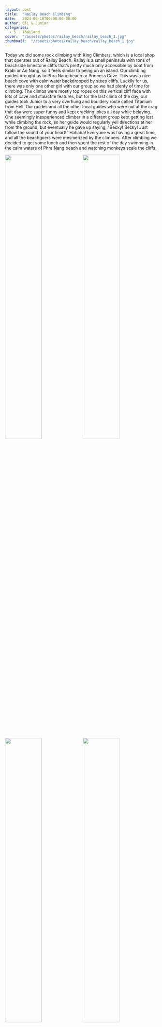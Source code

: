 ```yaml
---
layout: post
title:  "Railay Beach Climbing"
date:   2024-06-10T00:00:00-00:00
author: Oli & Junior
categories:
  - 5 | Thailand
cover:  "/assets/photos/railay_beach/railay_beach_1.jpg"
thumbnail:  "/assets/photos/railay_beach/railay_beach_1.jpg"
---
```


Today we did some rock climbing with King Climbers, which is a local shop that operates out of Railay Beach. Railay is a small peninsula with tons of beachside limestone cliffs that’s pretty much only accessible by boat from Krabi or Ao Nang, so it feels similar to being on an island. Our climbing guides brought us to Phra Nang beach or Princess Cave. This was a nice beach cove with calm water backdropped by steep cliffs. Luckily for us, there was only one other girl with our group so we had plenty of time for climbing. The climbs were mostly top ropes on this vertical cliff face with lots of cave and stalactite features, but for the last climb of the day, our guides took Junior to a very overhung and bouldery route called Titanium from Hell. Our guides and all the other local guides who were out at the crag that day were super funny and kept cracking jokes all day while belaying. One seemingly inexperienced climber in a different group kept getting lost while climbing the rock, so her guide would regularly yell directions at her from the ground, but eventually he gave up saying, “Becky! Becky! Just follow the sound of your heart!” Hahaha! Everyone was having a great time, and all the beachgoers were mesmerized by the climbers. After climbing we decided to get some lunch and then spent the rest of the day swimming in the calm waters of Phra Nang beach and watching monkeys scale the cliffs.

<div float="left">
  <img src="/oli-jr-travel/assets/photos/railay_beach/railay_beach_2.jpg" style="float:left; width:49%; margin-bottom:10px" />
  <img src="/oli-jr-travel/assets/photos/railay_beach/railay_beach_3.jpg" style="float:right; width:49%; margin-bottom:10px" />
</div>
<div float="left">
  <img src="/oli-jr-travel/assets/photos/railay_beach/railay_beach_4.jpg" style="float:left; width:49%; margin-bottom:10px" />
  <img src="/oli-jr-travel/assets/photos/railay_beach/railay_beach_5.jpg" style="float:right; width:49%; margin-bottom:10px" />
</div>
<div float="left">
  <img src="/oli-jr-travel/assets/photos/railay_beach/railay_beach_6.jpg" style="float:left; width:49%; margin-bottom:10px" />
  <img src="/oli-jr-travel/assets/photos/railay_beach/railay_beach_7.jpg" style="float:right; width:49%; margin-bottom:10px" />
</div>

<br clear="all" />

__Español__

Hoy hicimos un poco de escalada en roca con King Climbers, que es una tienda local que opera en Railay Beach. Railay es una pequeña península con toneladas de acantilados de piedra caliza junto a la playa a la que prácticamente solo se puede acceder en barco desde Krabi o Ao Nang, por lo que se siente como estar en una isla. Nuestros guías de escalada nos llevaron a la playa de Phra Nang o Princess Cave. Esta era una bonita cala de playa con aguas tranquilas con acantilados escarpados de fondo. Afortunadamente para nosotros, solo había otra chica con nuestro grupo, por lo que tuvimos mucho tiempo para escalar. Las escaladas fueron principalmente con cuerdas superiores en esta pared vertical del acantilado con muchas características de cuevas y estalactitas, pero para la última escalada del día, nuestros guías llevaron a Junior a una ruta muy desplomada y llena de bloques llamada Titanium from Hell. Nuestros guías y todos los demás guías locales que estaban en el peñasco ese día fueron súper divertidos y no dejaron de hacer bromas todo el día mientras aseguraban. Una escaladora aparentemente inexperta de otro grupo se perdía constantemente mientras escalaba la roca, por lo que su guía le gritaba instrucciones desde el suelo con regularidad, pero finalmente se dio por vencido y dijo: "¡Becky! ¡Becky! ¡Sólo sigue el sonido de tu corazón!" ¡Jajaja! Todos se lo estaban pasando genial y todos los bañistas estaban hipnotizados por los escaladores. Después de escalar, decidimos comer algo y luego pasamos el resto del día nadando en las tranquilas aguas de la playa de Phra Nang y viendo a los monos escalar los acantilados.
